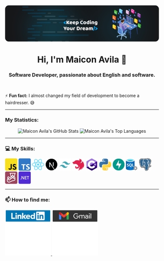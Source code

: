 <p align="center">
  <img src="https://github.com/MaiconAvila/MaiconAvila/blob/main/assets/cover.png" alt="Cover Profile">
</p>
<h1 align="center">Hi, I'm Maicon Avila 👋</h1>
<h3 align="center">Software Developer, passionate about English and software.</h3>
<br/>
<p>⚡ <strong>Fun fact:</strong> I almost changed my field of development to become a hairdresser. 😅</p>
<hr/>
<h3 align="left">My Statistics:</h3>
<p align="center">
  <img align="center" src="https://github-readme-stats-maiconavila.vercel.app/api?username=MaiconAvila&show_icons=true&theme=dracula" alt="Maicon Avila's GitHub Stats" height="170"/>
  <img align="center" src="https://github-readme-stats-maiconavila.vercel.app/api/top-langs/?username=MaiconAvila&theme=dracula" alt="Maicon Avila's Top Languages" height="170"/>
</p>
<hr/>
<h3 align="left">💻 My Skills:</h3>
<p align="left">
  <img src="https://github.com/MaiconAvila/MaiconAvila/blob/main/assets/js.svg" alt="JavaScript" width="40"/>
  <img src="https://github.com/MaiconAvila/MaiconAvila/blob/main/assets/ts.svg" alt="TypeScript" width="40"/>
  <img src="https://github.com/MaiconAvila/MaiconAvila/blob/main/assets/react.svg" alt="ReactJS" width="40"/>
  <img src="https://github.com/MaiconAvila/MaiconAvila/blob/main/assets/next.svg" alt="NextJS" width="40"/>
  <img src="https://github.com/MaiconAvila/MaiconAvila/blob/main/assets/tailwind.svg" alt="Tailwind CSS" height="40"/>
  <img src="https://github.com/MaiconAvila/MaiconAvila/blob/main/assets/nestjs.svg" alt="NestJS" width="40"/>
  <img src="https://github.com/MaiconAvila/MaiconAvila/blob/main/assets/csharp.svg" alt="C#" width="40"/>
  <img src="https://github.com/MaiconAvila/MaiconAvila/blob/main/assets/python.svg" alt="Python" width="40"/>
  <img src="https://github.com/MaiconAvila/MaiconAvila/blob/main/assets/fastapi.svg" alt="FastAPI" width="40"/>
  <img src="https://github.com/MaiconAvila/MaiconAvila/blob/main/assets/sqlserver.svg" alt="SQL Server" width="40"/>
  <img src="https://github.com/MaiconAvila/MaiconAvila/blob/main/assets/postgresql.svg" alt="PostgreSQL" width="40"/>
  <img src="https://github.com/MaiconAvila/MaiconAvila/blob/main/assets/jest.svg" alt="Jest" width="40"/>
  <img src="https://github.com/MaiconAvila/MaiconAvila/blob/main/assets/dotnet.svg" alt=".NET" width="40"/>
</p>
<hr/>
<h3 align="left">📫 How to find me:</h3>
<p align="left">
  <a href="https://www.linkedin.com/in/maiconavila/" target="_blank" rel="noreferrer" height="150">
    <img src="https://github.com/MaiconAvila/MaiconAvila/blob/main/assets/linkedin.svg" alt="LinkedIn" height="150"/>
  </a>
  <a href="mailto:maiconavila00@gmail.com" target="_blank" rel="noreferrer" height="150">
    <img src="https://github.com/MaiconAvila/MaiconAvila/blob/main/assets/gmail.svg" alt="Email" height="150"/>
  </a>
</p>
